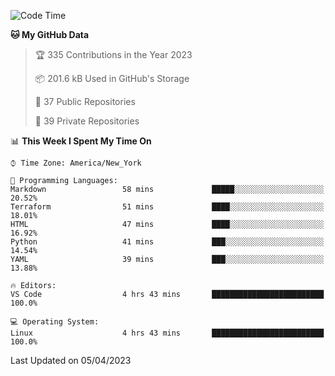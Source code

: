 <!--START_SECTION:waka-->
![Code Time](http://img.shields.io/badge/Code%20Time-171%20hrs%2018%20mins-blue)

**🐱 My GitHub Data** 

> 🏆 335 Contributions in the Year 2023
 > 
> 📦 201.6 kB Used in GitHub's Storage 
 > 
> 📜 37 Public Repositories 
 > 
> 🔑 39 Private Repositories  
 > 
📊 **This Week I Spent My Time On** 

```text
⌚︎ Time Zone: America/New_York

💬 Programming Languages: 
Markdown                 58 mins             █████░░░░░░░░░░░░░░░░░░░░   20.52% 
Terraform                51 mins             ████░░░░░░░░░░░░░░░░░░░░░   18.01% 
HTML                     47 mins             ████░░░░░░░░░░░░░░░░░░░░░   16.92% 
Python                   41 mins             ███░░░░░░░░░░░░░░░░░░░░░░   14.54% 
YAML                     39 mins             ███░░░░░░░░░░░░░░░░░░░░░░   13.88%

🔥 Editors: 
VS Code                  4 hrs 43 mins       █████████████████████████   100.0%

💻 Operating System: 
Linux                    4 hrs 43 mins       █████████████████████████   100.0%

```


 Last Updated on 05/04/2023
<!--END_SECTION:waka-->